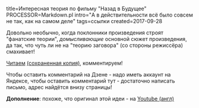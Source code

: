 title=Интересная теория по фильму "Назад в Будущее"
PROCESSOR=Markdown.pl
intro="А в действительности всё было совсем не так, как на самом деле"
tags=ссылки
created=2017-09-28

Довольно необычно, когда поклонники произведения строят "фанатские теории", _домысливающие_ основной сюжет произведения,
да так, что чуть ли не на "теорию заговора" (со стороны режиссёра) смахивает!

[Читаем][1] [(сохраненная копия)](http://archive.is/4Gxjd), комментируем!

Чтобы оставить комментарий на Дзене - надо иметь аккаунт на Яндексе, чтобы оставить комментарий тут - достаточно написать письмо, адрес найдётся внизу страницы!

[1]: https://zen.yandex.ru/media/id/596906ffe86a9e0873b23f7f/teoriia-nazad-v-buduscee-marti-makflai-v-filme-ne-nastoiascii--59caf1f44bf161a830ba09c3

**Дополнение**: похоже, что оригинал этой идеи - на [Youtube (англ)][yt]

[yt]: https://www.youtube.com/watch?v=GWiKGiK_iQI
